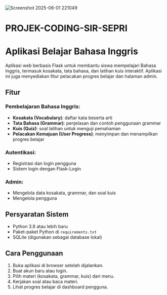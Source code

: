 ![Screenshot 2025-06-01 221049](https://github.com/user-attachments/assets/c3e7b503-71c7-4c6f-a124-70057eb9c168)

# PROJEK-CODING-SIR-SEPRI
# Aplikasi Belajar Bahasa Inggris
Aplikasi web berbasis Flask untuk membantu siswa mempelajari Bahasa Inggris, termasuk kosakata, tata bahasa, dan latihan kuis interaktif. Aplikasi ini juga menyediakan fitur pelacakan progres belajar dan halaman admin.

## Fitur

### Pembelajaran Bahasa Inggris:
- **Kosakata (Vocabulary)**: daftar kata beserta arti
- **Tata Bahasa (Grammar)**: penjelasan dan contoh penggunaan grammar
- **Kuis (Quiz)**: soal latihan untuk menguji pemahaman
- **Pelacakan Kemajuan (User Progress)**: menyimpan dan menampilkan progres belajar

### Autentikasi:
- Registrasi dan login pengguna
- Sistem login dengan Flask-Login

### Admin:
- Mengelola data kosakata, grammar, dan soal kuis
- Mengelola pengguna

## Persyaratan Sistem
- Python 3.8 atau lebih baru
- Paket-paket Python di `requirements.txt`
- SQLite (digunakan sebagai database lokal)

## Cara Penggunaan
1. Buka aplikasi di browser setelah dijalankan.
2. Buat akun baru atau login.
3. Pilih materi (kosakata, grammar, kuis) dari menu.
4. Kerjakan soal atau baca materi.
5. Lihat progres belajar di dashboard pengguna.
